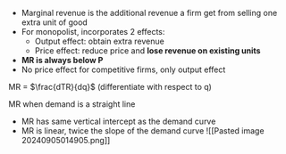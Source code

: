 - Marginal revenue is the additional revenue a firm get from selling one extra unit of good
- For monopolist, incorporates 2 effects:
	- Output effect: obtain extra revenue
	- Price effect: reduce price and **lose revenue on existing units**
- **MR is always below P**
- No price effect for competitive firms, only output effect

MR = $\frac{dTR}{dq}$ (differentiate with respect to q)

MR when demand is a straight line
- MR has same vertical intercept as the demand curve
- MR is linear, twice the slope of the demand curve
![[Pasted image 20240905014905.png]]

